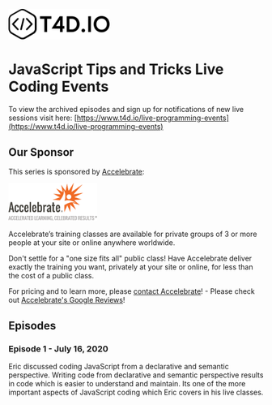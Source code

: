 <a href="http://www.t4d.io"><img src="images/t4d-io-logo-black.svg" width="200" alt="T4D.IO Logo"></a>

# JavaScript Tips and Tricks Live Coding Events

To view the archived episodes and sign up for notifications of new live sessions visit here: [https://www.t4d.io/live-programming-events](https://www.t4d.io/live-programming-events)

## Our Sponsor

This series is sponsored by <a href="http://www.accelebrate.com">Accelebrate</a>:

<a href="http://www.accelebrate.com"><img src="images/accelebrate.png" width="175" alt="Accelebrate Logo"></a>

Accelebrate’s training classes are available for private groups of 3 or more people at your site or online anywhere worldwide.

Don't settle for a "one size fits all" public class! Have Accelebrate deliver exactly the training you want, privately at your site or online, for less than the cost of a public class.

For pricing and to learn more, please [contact Accelebrate](https://www.accelebrate.com/contact)! - Please check out [Accelebrate's Google Reviews](https://www.google.com/search?q=Accelebrate,+Inc,+925B+Peachtree+St+NW,+Atlanta,+GA+30309&ludocid=4922770552284347091#lrd=0x88f50468249a9fb3:0x445131bc3fa97ad3,1)!

## Episodes

### Episode 1 - July 16, 2020

Eric discussed coding JavaScript from a declarative and semantic perspective. Writing code from declarative and semantic perspective results in code which is easier to understand and maintain. Its one of the more important aspects of JavaScript coding which Eric covers in his live classes.